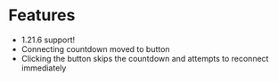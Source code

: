 # Features
- 1.21.6 support!
- Connecting countdown moved to button
- Clicking the button skips the countdown and attempts to reconnect immediately